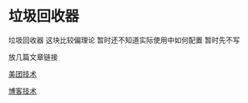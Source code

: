 # 垃圾回收器

垃圾回收器 这块比较偏理论 暂时还不知道实际使用中如何配置 暂时先不写   

放几篇文章链接

[美团技术](https://tech.meituan.com/2016/09/23/g1.html)

[博客技术]([https://github.com/leosanqing/Java-Notes/blob/master/JVM/%E5%9E%83%E5%9C%BE%E5%9B%9E%E6%94%B6%E5%99%A8/%E5%9E%83%E5%9C%BE%E5%9B%9E%E6%94%B6%E5%99%A8.md](https://github.com/leosanqing/Java-Notes/blob/master/JVM/垃圾回收器/垃圾回收器.md))

